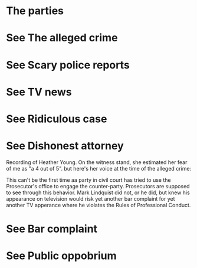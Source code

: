 # The parties

# See The alleged crime

# See Scary police reports

# See TV news

# See Ridiculous case

# See Dishonest attorney

Recording of Heather Young.
On the witness stand, she estimated her fear of me
as "a 4 out of 5". but here's her voice at the time
of the alleged crime:

This can't be the first time aa party in civil court
has tried to use the Prosecutor's office to engage
the counter-party. Prosecutors are supposed to see
through this behavior. Mark Lindquist did not,
or he did, but knew his appearance on television
would risk yet another bar complaint for yet another
TV apperance where he violates the Rules of 
Professional Conduct.

# See Bar complaint

# See Public oppobrium


